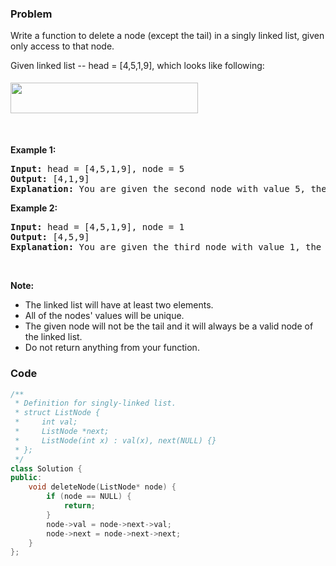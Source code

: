### Problem
<p>Write a function to delete a node (except the tail) in a singly linked list, given only access to that node.</p>

<p>Given linked list --&nbsp;head =&nbsp;[4,5,1,9], which looks like following:</p>

<p><img alt="" src="https://assets.leetcode.com/uploads/2018/12/28/237_example.png" style="margin-top: 5px; margin-bottom: 5px; width: 300px; height: 49px;" /></p>

<p>&nbsp;</p>

<p><strong>Example 1:</strong></p>

<pre>
<strong>Input:</strong> head = [4,5,1,9], node = 5
<strong>Output:</strong> [4,1,9]
<strong>Explanation: </strong>You are given the second node with value 5, the linked list should become 4 -&gt; 1 -&gt; 9 after calling your function.
</pre>

<p><strong>Example 2:</strong></p>

<pre>
<strong>Input:</strong> head = [4,5,1,9], node = 1
<strong>Output:</strong> [4,5,9]
<strong>Explanation: </strong>You are given the third node with value 1, the linked list should become 4 -&gt; 5 -&gt; 9 after calling your function.
</pre>

<p>&nbsp;</p>

<p><strong>Note:</strong></p>

<ul>
	<li>The linked list will have at least two elements.</li>
	<li>All of the nodes&#39; values will be unique.</li>
	<li>The given node&nbsp;will not be the tail and it will always be a valid node of the linked list.</li>
	<li>Do not return anything from your function.</li>
</ul>


### Code
```cpp
/**
 * Definition for singly-linked list.
 * struct ListNode {
 *     int val;
 *     ListNode *next;
 *     ListNode(int x) : val(x), next(NULL) {}
 * };
 */
class Solution {
public:
    void deleteNode(ListNode* node) {
        if (node == NULL) {
            return;
        }
        node->val = node->next->val;
        node->next = node->next->next;
    }
};
```
